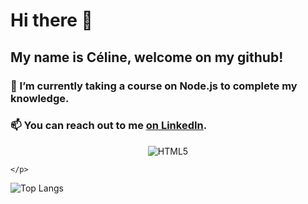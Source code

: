 # Hi there 👋

## My name is Céline, welcome on my github!

### 🌱 I’m currently taking a course on Node.js to complete my knowledge.
### 📫 You can reach out to me [on LinkedIn](https://www.linkedin.com/in/celinelecorvaisier/ "Céline Le Corvaisier - LinkedIn").

<p align="center">
  <img alt="HTML5" src="https://img.shields.io/badge/html5-%23fca9ae.svg?style=for-the-badge&logo=html5&logoColor=140200"/>

    </p>


![Top Langs](https://github-readme-stats.vercel.app/api/top-langs/?username=ocsiddisco&layout=compact)
